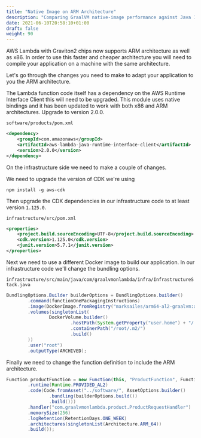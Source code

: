```yaml
---
title: "Native Image on ARM Architecture"
description: "Comparing GraalVM native-image performance against Java 11 on AWS Lambda"
date: 2021-06-10T20:58:10+01:00
draft: false
weight: 90
---
```


AWS Lambda with Graviton2 chips now supports ARM architecture as well as x86. In order to use this faster and cheaper
architecture you will need to compile your application on a machine with the same architecture.

Let's go through the changes you need to make to adapt your application to you the ARM architecture.

The Lambda function code itself has a dependency on the AWS Runtime Interface Client this will need to be upgraded. 
This module uses native bindings and it has been updated to work with both x86 and ARM architectures. Upgrade to version 
2.0.0.

`software/products/pom.xml`

```xml
<dependency>
    <groupId>com.amazonaws</groupId>
    <artifactId>aws-lambda-java-runtime-interface-client</artifactId>
    <version>2.0.0</version>
</dependency>
```

On the infrastructure side we need to make a couple of changes. 

We need to upgrade the version of CDK we're using

```shell
npm install -g aws-cdk
```

Then upgrade the CDK dependencies in our infrastructure code to at least version `1.125.0`.

`infrastructure/src/pom.xml`

```xml
<properties>
    <project.build.sourceEncoding>UTF-8</project.build.sourceEncoding>
    <cdk.version>1.125.0</cdk.version>
    <junit.version>5.7.1</junit.version>
</properties>
```

Next we need to use a different Docker image to build our application. In our infrastructure code we'll change the 
bundling options.

`infrastructure/src/main/java/com/graalvmonlambda/infra/InfrastructureStack.java`

```java
BundlingOptions.Builder builderOptions = BundlingOptions.builder()
        .command(functionOnePackagingInstructions)
        .image(DockerImage.fromRegistry("marksailes/arm64-al2-graalvm:al2-21.2.0"))
        .volumes(singletonList(
                DockerVolume.builder()
                        .hostPath(System.getProperty("user.home") + "/.m2/")
                        .containerPath("/root/.m2/")
                        .build()
        ))
        .user("root")
        .outputType(ARCHIVED);
```

Finally we need to change the function definition to include the ARM architecture.

```java
Function productFunction = new Function(this, "ProductFunction", FunctionProps.builder()
        .runtime(Runtime.PROVIDED_AL2)
        .code(Code.fromAsset("../software/", AssetOptions.builder()
                .bundling(builderOptions.build())
                .build()))
        .handler("com.graalvmonlambda.product.ProductRequestHandler")
        .memorySize(256)
        .logRetention(RetentionDays.ONE_WEEK)
        .architectures(singletonList(Architecture.ARM_64))
        .build());
```